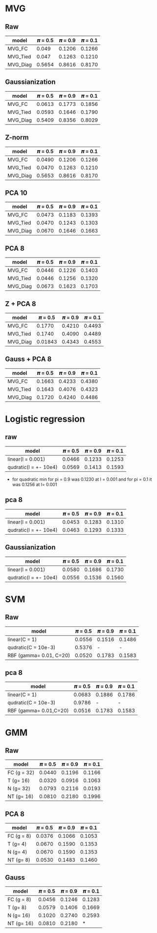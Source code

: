 # MVG

## Raw

| model        | 𝝅 = 0.5 | 𝝅 = 0.9 | 𝝅 = 0.1 |
| ------------ | ------- | -------  | ------- |
| MVG_FC       | 0.049   | 0.1206   | 0.1266  |
|MVG_Tied      | 0.047   | 0.1263   | 0.1210  |
|MVG_Diag      | 0.5654  | 0.8616   | 0.8170  |

## Gaussianization

| model        | 𝝅 = 0.5 | 𝝅 = 0.9 | 𝝅 = 0.1 |
| ------------ | ------- | ------- | ------- |
| MVG_FC       | 0.0613  | 0.1773  | 0.1856  | 
|MVG_Tied      | 0.0593  | 0.1646  | 0.1790  |
|MVG_Diag      | 0.5409  | 0.8356  | 0.8029  |

## Z-norm

| model        | 𝝅 = 0.5 | 𝝅 = 0.9 | 𝝅 = 0.1 |
| ------------ | ------- | ------- | ------- |
| MVG_FC       | 0.0490  | 0.1206  | 0.1266  |
|MVG_Tied      | 0.0470  | 0.1263  | 0.1210  |
|MVG_Diag      | 0.5653  | 0.8616  | 0.8170  |

## PCA 10

| model        | 𝝅 = 0.5 | 𝝅 = 0.9 | 𝝅 = 0.1 |
| ------------ | ------- | ------- | ------- |
| MVG_FC       | 0.0473  | 0.1183  | 0.1393  | 
|MVG_Tied      | 0.0470  | 0.1243  | 0.1303  |
|MVG_Diag      | 0.0670  | 0.1646  | 0.1663  |

## PCA 8
| model        | 𝝅 = 0.5 | 𝝅 = 0.9 | 𝝅 = 0.1 |
| ------------ | ------- | ------- | ------- |
| MVG_FC       | 0.0446  | 0.1226  | 0.1403  | 
|MVG_Tied      | 0.0446  | 0.1256  | 0.1320  |
|MVG_Diag      | 0.0673  | 0.1623  | 0.1703  |

## Z + PCA 8

| model        | 𝝅 = 0.5 | 𝝅 = 0.9 | 𝝅 = 0.1 |
| ------------ | ------- | ------- | ------- |
| MVG_FC       | 0.1770  | 0.4210  | 0.4493  |
|MVG_Tied      | 0.1740  | 0.4090  | 0.4489  |
|MVG_Diag      | 0.01843 | 0.4343  | 0.4553  | 

## Gauss + PCA 8

| model        | 𝝅 = 0.5 | 𝝅 = 0.9 | 𝝅 = 0.1 |
| ------------ | ------- | ------- | ------- |
| MVG_FC       | 0.1663  | 0.4233  | 0.4380  |
|MVG_Tied      | 0.1643  | 0.4076  | 0.4323  |
|MVG_Diag      | 0.1720  | 0.4240  | 0.4486  | 


# Logistic regression

## raw

| model                 | 𝝅 = 0.5 | 𝝅 = 0.9 | 𝝅 = 0.1 |
| ------------          | ------- | ------- | ------- |
| linear(l = 0.001)     | 0.0466  | 0.1233  | 0.1253  | 
| qudratic(l = +- 10e4) | 0.0569  | 0.1413  | 0.1593  | 

* for quadratic min for pi = 0.9 was 0.1230 at l = 0.001 and for pi = 0.1 it was 0.1256 at l= 0.001

## pca 8

| model                 | 𝝅 = 0.5 | 𝝅 = 0.9 | 𝝅 = 0.1 |
| ------------          | ------- | ------- | ------- |
| linear(l = 0.001)     | 0.0453  | 0.1283  | 0.1310  | 
| qudratic(l = +- 10e4) | 0.0463  | 0.1293  | 0.1333  |


## Gaussianization
| model                 | 𝝅 = 0.5 | 𝝅 = 0.9 | 𝝅 = 0.1 |
| ------------          | ------- | ------- | ------- |
| linear(l = 0.001)     | 0.0580  | 0.1686  | 0.1730  | 
| qudratic(l = +- 10e4) | 0.0556  | 0.1536  | 0.1560  |

# SVM

## Raw

| model                 | 𝝅 = 0.5 | 𝝅 = 0.9 | 𝝅 = 0.1 |
| ------------          | ------- | ------- | ------- |
| linear(C = 1)         | 0.0556  | 0.1516  | 0.1486  |
| qudratic(C =  10e-3)  | 0.5376  | -       | -       |
| RBF (gamma= 0.01, C=20)| 0.0520  | 0.1783  | 0.1583  |

## pca 8

| model                 | 𝝅 = 0.5 | 𝝅 = 0.9 | 𝝅 = 0.1 |
| ------------          | ------- | ------- | ------- |
| linear(C = 1)         | 0.0683  | 0.1886  | 0.1786  |        
| qudratic(C =  10e-3)  | 0.9786  | -       | -       |
| RBF (gamma= 0.01,C=20)| 0.0516  | 0.1783  | 0.1583  |

# GMM

## Raw

| model                 | 𝝅 = 0.5 | 𝝅 = 0.9 | 𝝅 = 0.1 |
| ------------          | ------- | ------- | ------- |
| FC (g = 32)           | 0.0440  | 0.1196  | 0.1166  |   
| T (g= 16)             | 0.0320  | 0.0916  | 0.1063  | 
| N (g= 32)             | 0.0793  | 0.2116  | 0.0193  |
| NT (g= 16)            | 0.0810  | 0.2180  | 0.1996  |

## PCA 8

| model                 | 𝝅 = 0.5 | 𝝅 = 0.9 | 𝝅 = 0.1 |
| ------------          | ------- | ------- | ------- |
| FC (g =  8)           | 0.0376  | 0.1066  | 0.1053  |   
| T (g=  4)             | 0.0670  | 0.1590  | 0.1353  | 
| N (g=  4)             | 0.0670  | 0.1590  | 0.1353  |
| NT (g=  8)            | 0.0530  | 0.1483  | 0.1460  |

## Gauss

| model                 | 𝝅 = 0.5 | 𝝅 = 0.9 | 𝝅 = 0.1 |
| ------------          | ------- | ------- | ------- |
| FC (g =  8)           | 0.0456  | 0.1246  | 0.1283  |   
| T (g=  8)             | 0.0579  | 0.1406  | 0.1669  | 
| N (g= 16)             | 0.1020  | 0.2740  | 0.2593  |
| NT (g= 16)            | 0.0810  | 0.2180  | *  |







